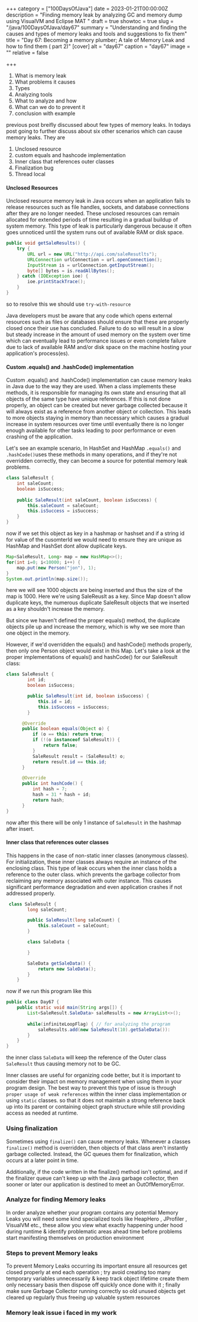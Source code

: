 +++
category = ["100DaysOfJava"]
date = 2023-01-21T00:00:00Z
description = "Finding memory leak by analyzing GC and memory dump using VisualVM and Eclipse MAT "
draft = true
showtoc = true
slug = "/java/100DaysOfJava/day67"
summary = "Understanding and finding the causes and types of memory leaks and tools and suggestions to fix them"
title = "Day 67: Becoming a memory plumber; A tale of Memory Leak and how to find them ( part 2)"
[cover]
alt = "day67"
caption = "day67"
image = ""
relative = false

+++
1. What is memory leak
2. What problems it causes
3. Types
4. Analyzing tools
5. What to analyze and how
6. What can we do to prevent it
7. conclusion with example

previous post breifly discussed about few types of memory leaks. In todays post going to further discuss about six other scenarios which can cause memory leaks. They are

1. Unclosed resource
2. custom equals and hashcode implementation
3. Inner class that references outer classes
4. Finalization bug
5. Thread local

#### Unclosed Resources

Unclosed resource memory leak in Java occurs when an application fails to release resources such as file handles, sockets, and database connections after they are no longer needed. These unclosed resources can remain allocated for extended periods of time resulting in a gradual buildup of system memory. This type of leak is particularly dangerous because it often goes unnoticed until the system runs out of available RAM or disk space.

```java
public void getSaleResults() {
    try {
        URL url = new URL("http://api.com/saleResutlts");
        URLConnection urlConnection = url.openConnection();
        InputStream is = urlConnection.getInputStream();
        byte[] bytes = is.readAllBytes();
    } catch (IOException ioe) {
        ioe.printStackTrace();
    }
}
```

so to resolve this we should use `try-with-resource`

Java developers must be aware that any code which opens external resources such as files or databases should ensure that these are properly closed once their use has concluded. Failure to do so will result in a slow but steady increase in the amount of used memory on the system over time which can eventually lead to performance issues or even complete failure due to lack of available RAM and/or disk space on the machine hosting your application's process(es).

#### Custom .equals() and .hashCode() implementation

Custom .equals() and .hashCode() implementation can cause memory leaks in Java due to the way they are used. When a class implements these methods, it is responsible for managing its own state and ensuring that all objects of the same type have unique references. If this is not done properly, an object can be created but never garbage collected because it will always exist as a reference from another object or collection. This leads to more objects staying in memory than necessary which causes a gradual increase in system resources over time until eventually there is no longer enough available for other tasks leading to poor performance or even crashing of the application.

Let's see an example scenario, In HashSet and HashMap `.equals()` and `.hashCode()`uses these methods in many operations, and if they're not overridden correctly, they can become a source for potential memory leak problems.

```java
class SaleResult {
	int saleCount;
    boolean isSuccess;
    
    public SaleResult(int saleCount, boolean isSuccess) {
    	this.saleCount = saleCount;
        this.isSuccess = isSuccess;
    }
}
```

now if we set this object as key in a hashmap or hashset and if a string id for value of the cusomterId we would need to ensure they are unique as HashMap and HashSet dont allow duplicate keys.

```java
Map<SaleResult, Long> map = new HashMap<>();
for(int i=0; i<10000; i++) {
	map.put(new Person("jon"), 1);
}
System.out.println(map.size());
```

here we will see 1000 objects are being inserted and thus the size of the map is 1000. Here we're using SaleReuslt as a key. Since Map doesn't allow duplicate keys, the numerous duplicate SaleResult objects that we inserted as a key shouldn't increase the memory.

But since we haven't defined the proper equals() method, the duplicate objects pile up and increase the memory, which is why we see more than one object in the memory.

However, if we'd overridden the equals() and hashCode() methods properly, then only one Person object would exist in this Map. Let's take a look at the proper implementations of equals() and hashCode() for our SaleResult class:

```java
class SaleResult {
        int id;
        boolean isSuccess;

        public SaleResult(int id, boolean isSuccess) {
            this.id = id;
            this.isSuccess = isSuccess;
        }

      @Override
      public boolean equals(Object o) {
          if (o == this) return true;
          if (!(o instanceof SaleResult)) {
              return false;
          }
          SaleResult result = (SaleResult) o;
          return result.id == this.id;
      }

      @Override
      public int hashCode() {
          int hash = 7;
          hash = 31 * hash + id;
          return hash;
      }
}
```

now after this there will be only 1 instance of `SaleResult` in the hashmap after insert.

#### Inner class that references outer classes

This happens in the case of non-static inner classes (anonymous classes). For initialization, these inner classes always require an instance of the enclosing class. This type of leak occurs when the inner class holds a reference to the outer class. which prevents the garbage collector from reclaiming any memory associated with outer instance. This causes significant performance degradation and even application crashes if not addressed properly.

```java
 class SaleResult {
        long saleCount;

        public SaleResult(long saleCount) {
            this.saleCount = saleCount;
        }

        class SaleData {

        }

        SaleData getSaleData() {
            return new SaleData();
        }
    }
```

now if we run this program like this

```java
public class Day67 {
	public static void main(String args[]) {
    	List<SaleResult.SaleData> saleResults = new ArrayList<>();
        
        while(infiniteLoopFlag) { // for analyzing the program
        	saleResults.add(new SaleResult(10).getSaleData()):
        }
    }
}
```

the inner class `SaleData` will keep the reference of the Outer class `SaleResult` thus causing memory not to be GC.

Inner classes are useful for organizing code better, but it is important to consider their impact on memory management when using them in your program design. The best way to prevent this type of issue is through `proper usage of weak references` within the inner class implementation or using `static` classes. so that it does not maintain a strong reference back up into its parent or containing object graph structure while still providing access as needed at runtime.

### Using finalization

Sometimes using `finalize()` can cause memory leaks. Whenever a classes `finalize()` method is overridden, then objects of that class aren't instantly garbage collected. Instead, the GC queues them for finalization, which occurs at a later point in time.

Additionally, if the code written in the finalize() method isn't optimal, and if the finalizer queue can't keep up with the Java garbage collector, then sooner or later our application is destined to meet an OutOfMemoryError.

### Analyze for finding Memory leaks

In order analyze whether your program contains any potential Memory Leaks you will need some kind specialized tools like HeapHero , JProfiler , VisualVM etc., these allow you view what exactly happening under hood during runtime & identify problematic areas ahead time before problems start manifesting themselves on production environment

### Steps to prevent Memory leaks

To prevent Memory Leaks occurring its important ensure all resources get closed properly at end each operation ; try avoid creating too many temporary variables unnecessarily & keep track object lifetime create them only necessary basis then dispose off quickly once done with it ; finally make sure Garbage Collector running correctly so old unused objects get cleared up regularly thus freeing up valuable system resources

### Memory leak issue i faced in my work